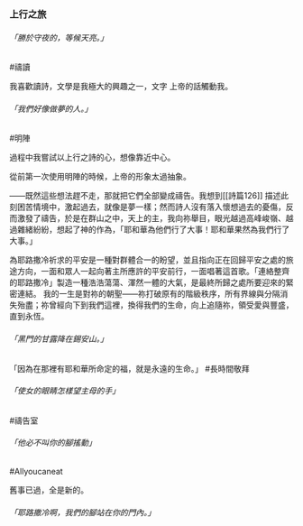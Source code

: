 ### 上行之旅



###### 「勝於守夜的，等候天亮。」
#禱讀

我喜歡讀詩，文學是我極大的興趣之一，文字
上帝的話觸動我。

###### 「我們好像做夢的人。」
#明陣

過程中我嘗試以上行之詩的心，想像靠近中心。

從前第一次使用明陣的時候，上帝的形象太過抽象。

——既然這些想法趕不走，那就把它們全部變成禱告。我想到[[詩篇126]] 描述此刻困苦情境中，激起過去，就像是夢一樣；然而詩人沒有落入懷想過去的憂傷，反而激發了禱告，於是在群山之中，天上的主，我向祢舉目，眼光越過高峰峻嶺、越過雜緒紛紛，想起了神的作為，「耶和華為他們行了大事！耶和華果然為我們行了大事。」

為耶路撒冷祈求的平安是一種對群體合一的盼望，並且指向正在回歸平安之處的旅途方向，一面和眾人一起向著主所應許的平安前行，一面唱著這首歌。「連絡整齊的耶路撒冷」製造一種浩浩蕩蕩、渾然一體的大氣，是最終所歸之處所要迎來的緊密連結。 我的一生是對祢的朝聖——祢打破原有的階級秩序，所有界線與分隔消失殆盡；祢曾經向下到我們這裡，換得我們的生命，向上追隨祢，領受愛與豐盛，直到永恆。


###### 「黑門的甘露降在錫安山。」

「因為在那裡有耶和華所命定的福，就是永遠的生命。」
#長時間敬拜

###### 「使女的眼睛怎樣望主母的手」
#禱告室



###### 「他必不叫你的腳搖動」
#Allyoucaneat


舊事已過，全是新的。

###### 「耶路撒冷啊，我們的腳站在你的門內。」